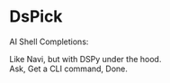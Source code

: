 # DsPick

AI Shell Completions:

Like Navi, but with DSPy under the hood.\
Ask, Get a CLI command, Done.
